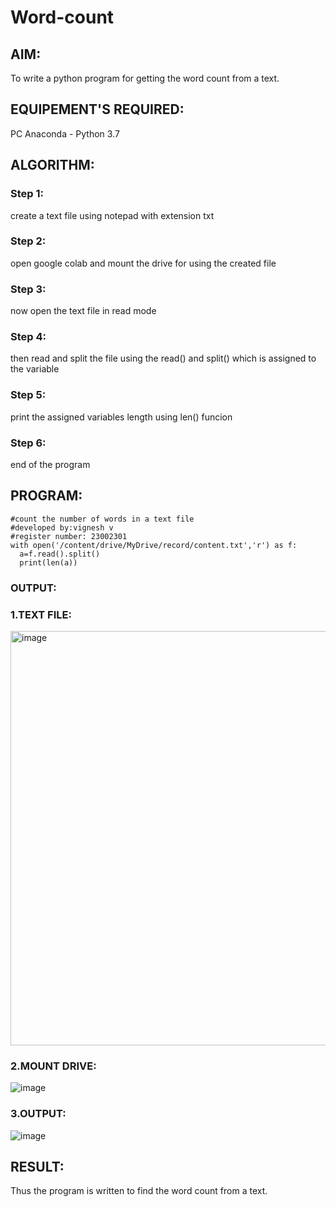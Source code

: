# Word-count
## AIM:
To write a python program for getting the word count from a text.
## EQUIPEMENT'S REQUIRED: 
PC
Anaconda - Python 3.7
## ALGORITHM: 
### Step 1:
create a text file using notepad with extension txt
### Step 2: 
open google colab and mount the drive for using the created file 
### Step 3: 
now open the text file  in read mode
### Step 4:  
then read and split the file using the read() and split() which is assigned to the variable
### Step 5: 
print the assigned variables length using len() funcion
### Step 6: 
end of the program
## PROGRAM:
```
#count the number of words in a text file
#developed by:vignesh v
#register number: 23002301
with open('/content/drive/MyDrive/record/content.txt','r') as f:
  a=f.read().split()
  print(len(a))
```
### OUTPUT:
### 1.TEXT FILE:
<img width="663" alt="image" src="https://github.com/Vigneshv-23/Word-count/assets/110780412/d2ff1c55-9932-4e18-bc8d-0858ca18b790">

### 2.MOUNT DRIVE:
![image](https://github.com/Vigneshv-23/Word-count/assets/110780412/6445739b-839c-46dd-809d-5eb54f424f64)

### 3.OUTPUT:
![image](https://github.com/Vigneshv-23/Word-count/assets/110780412/7feb2aca-9506-42bd-83dc-fb76e821e7cf)




## RESULT:
Thus the program is written to find the word count from a text.
